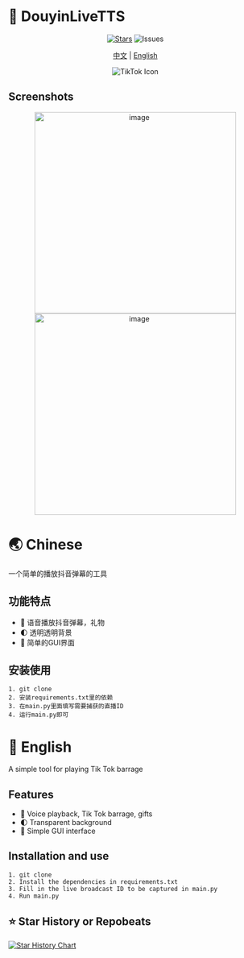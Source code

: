 # 🚀 DouyinLiveTTS

<div align="center">
  
[![Stars](https://img.shields.io/github/stars/GalacticDevOps/DouyinLiveTTS?style=flat-square&logo=github)](https://github.com/GalacticDevOps/DouyinLiveTTS/stargazers)  ![Issues](https://img.shields.io/github/issues/GalacticDevOps/DouyinLiveTTS)

[中文](#-chinese) | [English](#-english)

![TikTok Icon](https://upload.wikimedia.org/wikipedia/en/a/a9/TikTok_logo.svg)

</div>

## Screenshots

<div align="center">

<img src="https://github.com/user-attachments/assets/cc2ad5ed-aeaa-4438-83f3-66b3e259d5ba" alt="image" width="400" />
<img src="https://github.com/user-attachments/assets/3eab4eae-0322-4633-8b39-fe9f2b5e963c" alt="image" width="400" />

</div>

# 🌏 Chinese

一个简单的播放抖音弹幕的工具

## 功能特点

- 🔄 语音播放抖音弹幕，礼物
- 🌓 透明透明背景
- 🎯 简单的GUI界面

## 安装使用

```
1. git clone
2. 安装requirements.txt里的依赖
3. 在main.py里面填写需要捕获的直播ID
4. 运行main.py即可
```

# 🌟 English

A simple tool for playing Tik Tok barrage

## Features

- 🔄 Voice playback, Tik Tok barrage, gifts
- 🌓 Transparent background
- 🎯 Simple GUI interface

## Installation and use

```
1. git clone
2. Install the dependencies in requirements.txt
3. Fill in the live broadcast ID to be captured in main.py
4. Run main.py
```

## ⭐  Star History or Repobeats

[![Star History Chart](https://api.star-history.com/svg?repos=GalacticDevOps/DouyinLiveTTS&type=Date)](https://star-history.com/#GalacticDevOps/DouyinLiveTTS&Date)